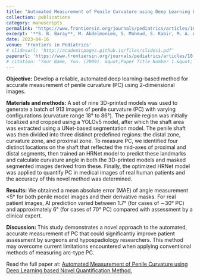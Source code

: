 ```yaml
---
title: "Automated Measurement of Penile Curvature using Deep Learning based Novel Quantification Method."
collection: publications
category: manuscripts
permalink: "https://www.frontiersin.org/journals/pediatrics/articles/10.3389/fped.2023.1149318/full"
excerpt: '**S. B. Baray**, M. Abdelmoniem, S. Mahmud, S. Kabir, M. A. A. Faisal, M. E. H. Chowdhury, and T. O. Abbas, "Automated Measurement of Penile Curvature Using Deep Learning-Based Novel Quantification Method," Front. Pediatr., vol. 11, Art. no. 1149318, 2023, doi: 10.3389/fped.2023.1149318.'
date: 2023-04-16
venue: 'Frontiers in Pediatrics'
# slidesurl: 'http://academicpages.github.io/files/slides1.pdf'
paperurl: 'https://www.frontiersin.org/journals/pediatrics/articles/10.3389/fped.2023.1149318/full'
# citation: 'Your Name, You. (2009). &quot;Paper Title Number 1.&quot; <i>Journal 1</i>. 1(1).'
---
```


**Objective:** Develop a reliable, automated deep learning-based method for accurate measurement of penile curvature (PC) using 2-dimensional images.

**Materials and methods:** A set of nine 3D-printed models was used to generate a batch of 913 images of penile curvature (PC) with varying configurations (curvature range 18° to 86°). The penile region was initially localized and cropped using a YOLOv5 model, after which the shaft area was extracted using a UNet-based segmentation model. The penile shaft was then divided into three distinct predefined regions: the distal zone, curvature zone, and proximal zone. To measure PC, we identified four distinct locations on the shaft that reflected the mid-axes of proximal and distal segments, then trained an HRNet model to predict these landmarks and calculate curvature angle in both the 3D-printed models and masked segmented images derived from these. Finally, the optimized HRNet model was applied to quantify PC in medical images of real human patients and the accuracy of this novel method was determined.

**Results:** We obtained a mean absolute error (MAE) of angle measurement <5° for both penile model images and their derivative masks. For real patient images, AI prediction varied between 1.7° (for cases of ∼30° PC) and approximately 6° (for cases of 70° PC) compared with assessment by a clinical expert.

**Discussion:** This study demonstrates a novel approach to the automated, accurate measurement of PC that could significantly improve patient assessment by surgeons and hypospadiology researchers. This method may overcome current limitations encountered when applying conventional methods of measuring arc-type PC.

Read the full paper at: [Automated Measurement of Penile Curvature using Deep Learning based Novel Quantification Method.](https://www.frontiersin.org/journals/pediatrics/articles/10.3389/fped.2023.1149318/full)